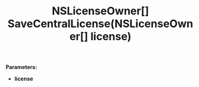 ﻿---
uid: crmscript_ref_NSReplicationAgent_SaveCentralLicense
title: NSLicenseOwner[] SaveCentralLicense(NSLicenseOwner[] license)
intellisense: NSReplicationAgent.SaveCentralLicense
keywords: NSReplicationAgent, SaveCentralLicense
so.topic: reference
---



**Parameters:**
 - **license** 
